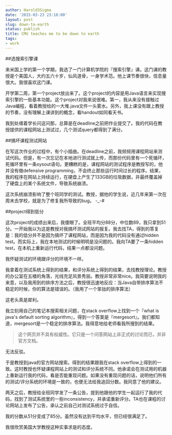 ```yaml
---
author: Harold3Sigma
date: '2015-03-23 23:18:00'
layout: post
slug: down-to-earth
status: publish
title: CMU teaches me to be down to earth
tags:
- work
---
```


##选搜索引擎课

来米国上学的第一个学期，我选了一门计算机学院的『搜索引擎』课。这门课的教授是个美国人，大约五六十岁，仙风道骨，一身学术范。他上课节奏很快，信息量很大。我很喜欢这门课。

开学第二周，第一个project放出来了。这个project的内容是用Java语言来实现搜索引擎的一些基本功能。这个project对我来说很难。第一，我从来没有接触过Java编程，看着教授给的一大堆.java文件一头雾水。另外，我上课没有跟上教授的节奏，没有理解上课讲到的概念，看handout如同看天书。

我到处缠着学长问这问那，总算是在deadline之前把作业提交了。我的代码在教授提供的课程网站上测试过，几个测试query都得到了满分。

##搞坏课程测试网站

在写这次作业的过程中，有个小插曲。在deadline之前，我频频用课程网站来测试代码。但是，有一次忘记在本地进行测试就上传，而那份代码里有一个死循环，死循环里有一条sysout语句。更糟糕的是，课程网站的测试程序是教授写的，他并没有做defensive programming，不会终止那些运行时间过长的程序。结果，我的程序在网站上持续运行，在硬盘上产生了133GB的垃圾数据，并最终覆盖掉了硬盘上的某个系统文件，导致系统崩溃。

这次系统崩溃影响了整个班同学的测试。教授，据他的学生说，近几年来第一次在周末去学校，就是为了修复我所导致的bug。 -_-#

##project得到低分

这次project的成绩出来后，我傻眼了。全班平均分88分，中位数89，我只拿到51分。一开始我以为这是教授对我搞坏测试网站的报复。我去找TA，得到的答复是：我的低分并不是因为搞坏了课程网站，而是因为我的代码没有通过hidden test。而实际上，我在本地测试的时候明明是没问题的。我向TA要了一条hidden test，在本机上重新运行代码，结果一点都没问题。

我怀疑测试的环境跟评分的环境不一样。

我拿着在测试系统上得到的结果，和评分系统上得到的结果，去找教授理论。教授的办公室在五楼的角落，光线充足风景秀丽。教授非常非常nice。我简要说明我的来意，以及我用到的排序方法之后，教授很迅速地反应：当Java自带排序算法不稳定的时候，你的算法是错误的。（我用了一个笨拙的排序算法）

这老头真是犀利。

我立刻用自己的笔记本搜索相关问题，在stack overflow上找到一个『what is java's default sorting algorithm』，得到一个答案是『mergesort』。我们都知道，mergesort是一个稳定的排序算法。我得意地给老师看我所搜到的结果。

>这个网页并不具有权威性。它只是一个问答网站上非正式的讨论而已，并非官方文档。

无法反驳。

于是教授到java的官方网站搜索。得到的结果跟我在stack overflow上得到的一致。这时教授也怀疑课程网站上的测试和评分系统不同。他承诺会在测试用的机器上重新运行我的代码，看是否能重现问题。如果没有重现问题的话，说明他们所有的测试/评分系统的环境是一致的，也便无法给我追回分数。我同意了他的建议。

两天之后，教授给全班同学发了一条公告，提到他跟他的学生一起运行了我的代码，找到了测试系统里的一些inconsistency，并承诺重新评分。TA也在课程的讨论网站上发布了公告，承认之前自己对测试系统过于自信。

我的分数从51分变成了85分。虽然没有达到平均水平，但已经很满足了。

我很欣赏美国大学教授这种实事求是的态度。




